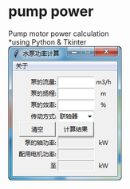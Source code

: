 # pump power
Pump motor power calculation<br> 
*using Python & Tkinter<br> 
![screenshot](https://github.com/haozcq/pump-power/blob/master/img/screenshot.png)